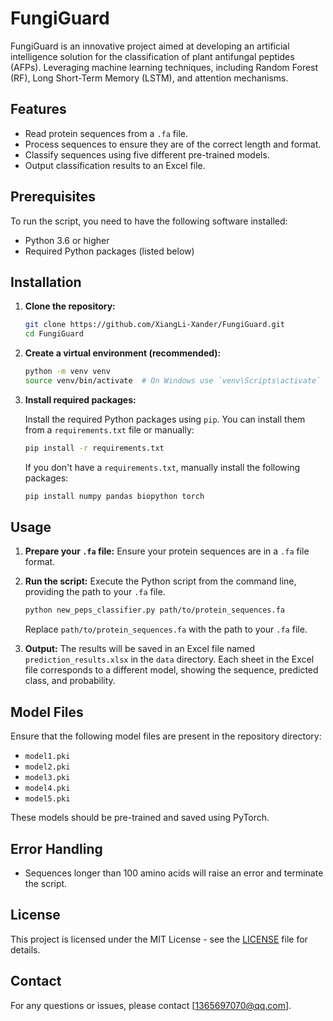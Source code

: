 # FungiGuard
FungiGuard is an innovative project aimed at developing an artificial intelligence solution for the classification of plant antifungal peptides (AFPs). Leveraging machine learning techniques, including Random Forest (RF), Long Short-Term Memory (LSTM), and attention mechanisms.

## Features

- Read protein sequences from a `.fa` file.
- Process sequences to ensure they are of the correct length and format.
- Classify sequences using five different pre-trained models.
- Output classification results to an Excel file.

## Prerequisites

To run the script, you need to have the following software installed:

- Python 3.6 or higher
- Required Python packages (listed below)

## Installation

1. **Clone the repository:**

    ```bash
    git clone https://github.com/XiangLi-Xander/FungiGuard.git
    cd FungiGuard
    ```

2. **Create a virtual environment (recommended):**

    ```bash
    python -m venv venv
    source venv/bin/activate  # On Windows use `venv\Scripts\activate`
    ```

3. **Install required packages:**

    Install the required Python packages using `pip`. You can install them from a `requirements.txt` file or manually:

    ```bash
    pip install -r requirements.txt
    ```

    If you don't have a `requirements.txt`, manually install the following packages:

    ```bash
    pip install numpy pandas biopython torch
    ```

## Usage

1. **Prepare your `.fa` file:** Ensure your protein sequences are in a `.fa` file format.

2. **Run the script:** Execute the Python script from the command line, providing the path to your `.fa` file.

    ```bash
    python new_peps_classifier.py path/to/protein_sequences.fa
    ```

    Replace `path/to/protein_sequences.fa` with the path to your `.fa` file.

3. **Output:** The results will be saved in an Excel file named `prediction_results.xlsx` in the `data` directory. Each sheet in the Excel file corresponds to a different model, showing the sequence, predicted class, and probability.

## Model Files

Ensure that the following model files are present in the repository directory:

- `model1.pki`
- `model2.pki`
- `model3.pki`
- `model4.pki`
- `model5.pki`

These models should be pre-trained and saved using PyTorch.

## Error Handling

- Sequences longer than 100 amino acids will raise an error and terminate the script.

## License

This project is licensed under the MIT License - see the [LICENSE](LICENSE) file for details.

## Contact

For any questions or issues, please contact [1365697070@qq.com].
